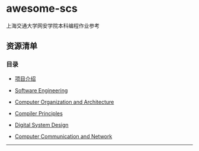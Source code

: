 # awesome-scs
上海交通大学网安学院本科编程作业参考


## 资源清单

### 目录

* [项目介绍](#项目介绍)

* [Software Engineering](#software-engineering)
* [Computer Organization and Architecture](#computer-organization-and-architecture)
* [Compiler Principles](#compiler-principles)
* [Digital System Design](#digital-system-design)
* [Computer Communication and Network](#computer-communication-and-network)
___

<!--* [Operating System](#operating-system)->
<!--* [Principles of Computer Virus](#principles-of-computer-virus)->

### 项目介绍

这是一个收集上海交通大学信安学院同学课程编程作业的项目，收集的目的在于为后来的同学提供一些参考，以便快速入门，写出更棒的codes。也希望你能够积极地提交自己的 Project 到这个项目中。如果想要成为contributor的话，

1. 可以直接 Pull Requests
2. 如果你是信安学院的同学，请联系 [@wangjksjtu(wangjksjtu@gmail.com)](https://github.com/wangjksjtu)，邀请你加入 [SJTU-SCS](https://github.com/SJTU-SCS) 中。

PS: 学院课程检查可能设有 Anti-Cheat Check，远离 copycat，从我做起

**Notice: 希望大家可以积极贡献，相信一些代码可以帮你快速入门，杜绝copy，从我做起**

以下是各种课程的列表，顺序按年级主序，名字字典序次序。

### Software Engineering
> SE407 - 软件工程

* [2016-大学生拼拼平台](https://github.com/jeklen/PingPing)
* [2016-易书网](https://github.com/shenqili/Yishuwang)
* [2016-SuperAlarm](https://github.com/wangjksjtu/SuperAlarm)
* [2016-师生线上答疑交流系统](https://github.com/RAGNAROSaa/Q-A-online)
* [2017-图书馆预约占座系统](https://github.com/SE407-2017/FinalProject-library-seats-reservation)
* [2017-校园信息平台](https://github.com/SE407-2017/campus-information-platform/)
* [2017-学生工作平台](https://github.com/SE407-2017/StudentJobManagement)
* [2017-站队投票网](https://github.com/SE407-2017/Taking-Sides)

__PS__：这里列出**完成较好**,**文档较详细**的项目，由于使用django框架开发网页的项目较多，__不一一列出__。

1. 2017软工项目清单（16级）: [2017](https://github.com/SE407-2017)
2. 2016软工项目清单（15级）: [2016](https://github.com/mayinghua/SJTU_SoftwareEngineering/issues/36)

### Computer Organization and Architecture
> IS224 - 计算机组成与系统结构
* [2017-Assembly](https://github.com/wangjksjtu/IS-Assignments/tree/master/IS224)

### Compiler Principles
> IS203 - 编译原理
* [2017-Lexer](https://github.com/wangjksjtu/IS-Assignments/tree/master/IS203)


### Digital System Design
> IS208 - 数字系统设计
* [2017-FinalLab](https://github.com/wangjksjtu/IS-Assignments/tree/master/IS208)

### Computer Communication and Network
> IS301 计算机通信网络

#### sniffer

* [2017-antisomus_sniffer](https://github.com/AntiSomnus/sniffer)
* [2017-wsniffer](https://github.com/waderwu/wsniffer)
* [2017-RAGNAROSaa_sniffer](https://github.com/RAGNAROSaa/Sniffer)
* [2017-JKSniffer](https://github.com/wangjksjtu/JKSniffer)
* [2017-jspcap](https://github.com/JarryShaw/jspcap)
* [2017-PurePySniffer](https://github.com/phyank/PurePySniffer)
* [2017-SimpleSniffer](https://github.com/zqzqz/SimpleSniffer)

#### packet sender
* [2016-Trafficker](https://github.com/LyleMi/Trafficker)

<!--
### Operating System
> IS206 - 操作系统
-->
<!--
### Principles of Computer Virus
> IS217 - 计算机病毒原理
->
